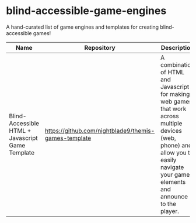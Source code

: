 # blind-accessible-game-engines
A hand-curated list of game engines and templates for creating blind-accessible games!

| Name | Repository | Description |
| --- | --- | --- |
| Blind-Accessible HTML + Javascript Game Template | https://github.com/nightblade9/themis-games-template | A combination of HTML and Javascript for making web games that work across multiple devices (web, phone) and allow you to easily navigate your game elements and announce to the player. |
